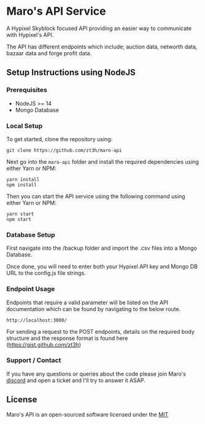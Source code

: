 # Maro's API Service

A Hypixel Skyblock focused API providing an easier way to communicate with Hypixel's API.

The API has different endpoints which include; auction data, networth data, bazaar data and forge profit data.

## Setup Instructions using NodeJS

### Prerequisites

- NodeJS >= 14
- Mongo Database

### Local Setup

To get started, clone the repository using:

    git clone https://github.com/zt3h/maro-api

Next go into the `maro-api` folder and install the required dependencies using either Yarn or NPM:

    yarn install
    npm install

Then you can start the API service using the following command using either Yarn or NPM:

    yarn start
    npm start

### Database Setup

First navigate into the /backup folder and import the .csv files into a Mongo Database.

Once done, you will need to enter both your Hypixel API key and Mongo DB URL to the config.js file strings.

### Endpoint Usage

Endpoints that require a valid parameter will be listed on the API documentation which can be found by navigating to the below route.

    http://localhost:3000/

For sending a request to the POST endpoints, details on the required body structure and the response format is found here (https://gist.github.com/zt3h)

### Support / Contact

If you have any questions or queries about the code please join Maro's [discord](https://discord.gg/CAMZpQyCxU) and open a ticket and I'll try to answer it ASAP.

## License

Maro's API is an open-sourced software licensed under the [MIT](https://opensource.org/licenses/MIT)
